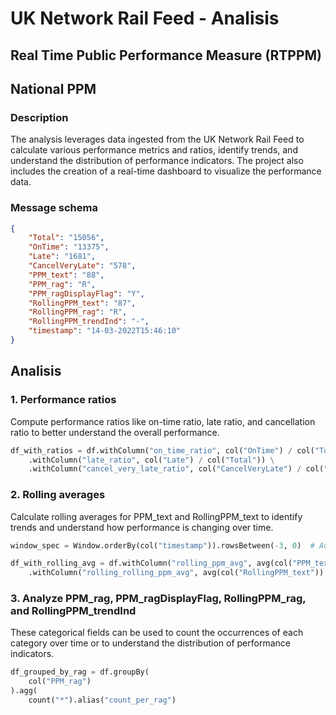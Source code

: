 # UK Network Rail Feed - Analisis 
## Real Time Public Performance Measure (RTPPM)

## National PPM

### Description
The analysis leverages data ingested from the UK Network Rail Feed to calculate various performance metrics and ratios, identify trends, and understand the distribution of performance indicators. The project also includes the creation of a real-time dashboard to visualize the performance data.


### Message schema
```json
{
    "Total": "15056",
    "OnTime": "13375",
    "Late": "1681",
    "CancelVeryLate": "578",
    "PPM_text": "88",
    "PPM_rag": "R",
    "PPM_ragDisplayFlag": "Y",
    "RollingPPM_text": "87",
    "RollingPPM_rag": "R",
    "RollingPPM_trendInd": "-",
    "timestamp": "14-03-2022T15:46:10"
}
```

## Analisis
### 1. Performance ratios

Compute performance ratios like on-time ratio, late ratio, 
and cancellation ratio to better understand the overall performance.

```python
df_with_ratios = df.withColumn("on_time_ratio", col("OnTime") / col("Total")) \
    .withColumn("late_ratio", col("Late") / col("Total")) \
    .withColumn("cancel_very_late_ratio", col("CancelVeryLate") / col("Total"))
```

### 2. Rolling averages
Calculate rolling averages for PPM_text and RollingPPM_text to identify trends
and understand how performance is changing over time.

```python
window_spec = Window.orderBy(col("timestamp")).rowsBetween(-3, 0)  # Adjust the window size as needed

df_with_rolling_avg = df.withColumn("rolling_ppm_avg", avg(col("PPM_text")).over(window_spec)) \
    .withColumn("rolling_rolling_ppm_avg", avg(col("RollingPPM_text")).over(window_spec))
```

### 3. Analyze PPM_rag, PPM_ragDisplayFlag, RollingPPM_rag, and RollingPPM_trendInd
These categorical fields can be used to count the occurrences of each category 
over time or to understand the distribution of performance indicators.

```python
df_grouped_by_rag = df.groupBy(
    col("PPM_rag")
).agg(
    count("*").alias("count_per_rag")
```